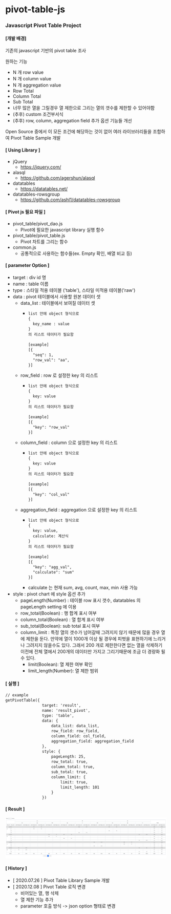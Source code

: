 # pivot-table-js

### Javascript Pivot Table Project

#### [개발 배경]

기존의 javascript 기반의 pivot table 조사

원하는 기능

* N 개 row value
* N 개 column value
* N 개 aggregation value
* Row Total
* Column Total
* Sub Total
* 너무 많은 열을 그릴경우 열 제한으로 그리는 열의 갯수를 제한할 수 있어야함
* (추후) custom 조건부서식
* (추후) row, column, aggregation field 추가 옵션 기능들 개선

Open Source 중에서 이 모든 조건에 해당하는 것이 없어 여러 라이브러리들을 조합하여 Pivot Table Sample 개발

#### [ Using Library ]
* jQuery
    - https://jquery.com/
* alasql
    - https://github.com/agershun/alasql
* datatables
    - https://datatables.net/
* datatables-rowsgroup
    - https://github.com/ashl1/datatables-rowsgroup

#### [ Pivot js 필요 파일 ]
* pivot_table/pivot_dao.js
    - Pivot에 필요한 javascript library 실행 함수
* pivot_table/pivot_table.js
    - Pivot 차트를 그리는 함수
* common.js
    - 공통적으로 사용하는 함수들(ex. Empty 확인, 배열 비교 등) 

#### [ parameter Option ]
* target  : div id 명
* name : table 이름
* type : 스타일 적용 테이블 ('table'), 스타일 미적용 테이블('raw')
* data : pivot 테이블에서 사용할 원본 데이터 셋
  * data_list : 테이블에서 보여질 데이터 셋
    * ```
      list 안에 object 형식으로
      {
        key_name : value
      }
      의 리스트 데이터가 필요함
      
      [example]
      [{
        "seq": 1,
        "row_val": "aa",
      }]
      ```
  * row_field : row 로 설정한 key 의 리스트
    * ```
      list 안에 object 형식으로
      {
        key: value
      }
      의 리스트 데이터가 필요함
      
      [example]
      [{
        "key": "row_val"
      }]
      ```
  * column_field : column 으로 설정한 key 의 리스트
    * ```
      list 안에 object 형식으로
      {
        key: value
      }
      의 리스트 데이터가 필요함
      
      [example]
      [{
        "key": "col_val"
      }]
  * aggregation_field : aggregation 으로 설정한 key 의 리스트
    * ```
      list 안에 object 형식으로
      {
        key: value,
        calculate: 계산식
      }
      의 리스트 데이터가 필요함
      
      [example]
      [{
        "key": "agg_val",
        "calculate": "sum"
      }]
    * calculate 는 현재 sum, avg, count, max, min 사용 가능
* style : pivot chart 에 style 옵션 추가
  * pageLength(Number) : 테이블 row 표시 갯수, datatables 의 pageLength setting 에 이용
  * row_total(Boolean) : 행 합계 표시 여부
  * column_total(Boolean) : 열 합계 표시 여부
  * sub_total(Boolean): sub total 표시 여부
  * column_limit : 특정 열의 갯수가 넘어갈때 그려지지 않기 때문에 많을 경우 열에 제한을 둔다. 
    만약에 열이 1000개 이상 될 경우에 피벗을 표현하기에 느리거나 그려지지 않을수도 있다. 
    그래서 200 개로 제한한다면 없는 열을 삭제하기 이전에 전체 열에서 200개의 데이터만 가지고 그리기때문에 조금 더 경량화 될 수 있다.
    * limit(Boolean): 열 제한 여부 확인
    * limit_length(Number): 열 제한 범위

#### [ 실행 ]
```
// example
getPivotTable({
                target: 'result',           
                name: 'result_pivot',       
                type: 'table',              
                data: {
                    data_list: data_list,   
                    row_field: row_field,   
                    column_field: col_field,
                    aggregation_field: aggregation_field 
                },
                style: {
                    pageLength: 25,         
                    row_total: true,        
                    column_total: true,     
                    sub_total: true,        
                    column_limit: {
                        limit: true,
                        limit_length: 101
                    }
                })
```
#### [ Result ]
![Image of pivot_table](img/pivot_table.png)


#### [ History ]

* [ 2020.07.26 ] Pivot Table Library Sample 개발
* [ 2020.12.08 ] Pivot Table 로직 변경
  - 비어있는 열, 행 삭제
  - 열 제한 기능 추가
  - parameter 호출 방식 -> json option 형태로 변경
 
